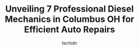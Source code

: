 ---
layout: ampstory
image: https://images.unsplash.com/photo-1615238359019-c8de4242e083?ixlib=rb-4.0.3&ixid=MnwxMjA3fDB8MHxwaG90by1wYWdlfHx8fGVufDB8fHx8&auto=format&fit=crop&w=640&h=853&q=80
author: techidn
featured: false
description: Entrust your vehicle to the 7 best Diesel Mechanic in Columbus OH, USA and experience the difference they can make. With their extensive knowledge, state-of-the-art facilities, and commitmen
title: Unveiling 7 Professional Diesel Mechanics in Columbus OH for Efficient Auto Repairs
cover:
   title: Unveiling 7 Professional Diesel Mechanics in Columbus OH for Efficient Auto Repairs
   subtitle: Rickpate
   background: https://images.unsplash.com/photo-1615238359019-c8de4242e083?ixlib=rb-4.0.3&ixid=MnwxMjA3fDB8MHxwaG90by1wYWdlfHx8fGVufDB8fHx8&auto=format&fit=crop&w=640&h=853&q=80

pages: 
 - layout: thirds
   top: <h1>#1 Diesel Experts Truck Repair LLC</h1>
   bottom: "<p>Had wheel seals, kingpins, hubs, brake chambers, spindles, tie rod, bearings and a couple other things replaced on the front of my dump truck.In the opinion of 2 other sh</p>"
   background: https://www.knot35.com/toplist/wp-content/uploads/2023/06/best-diesel-mechanic-1-in-columbus-oh-1685836319.png
   backgroundblur: true
 - layout: thirds
   top: <h1>#2 May Diesel Service</h1>
   bottom: "<p>3737 Alum Creek Dr, Columbus, OH 43207, United States</p>"
   background: https://www.knot35.com/toplist/wp-content/uploads/2023/06/best-diesel-mechanic-2-in-columbus-oh-1685836320.jpeg
   cta:
      link: https://www.knot35.com/toplist/unveiling-7-professional-diesel-mechanics-in-columbus-oh-for-efficient-auto-repairs/
      text: Unveiling 7 Professional Diesel Mechanics in Columbus OH for Efficient Auto Repairs
 - layout: thirds
   top: <h1>#3 OH Diesel Repair Road Service & Towing</h1>
   bottom: "<p>2122 Lockbourne Rd, Columbus, OH 43207, United States</p>"
   background: https://www.knot35.com/toplist/wp-content/uploads/2023/06/best-diesel-mechanic-3-in-columbus-oh-1685836320.jpeg
   cta:
      link: https://www.knot35.com/toplist/unveiling-7-professional-diesel-mechanics-in-columbus-oh-for-efficient-auto-repairs/
      text: Unveiling 7 Professional Diesel Mechanics in Columbus OH for Efficient Auto Repairs
 - layout: thirds
   top: <h1>#4 Wiers 24/7 Truck Repair & Fleet Service Columbus</h1>
   bottom: "<p>1515 Frank Rd, Columbus, OH 43223, United States</p>"
   background: https://images.unsplash.com/photo-1609083590460-7b8cc0ca65f8?ixlib=rb-4.0.3&ixid=MnwxMjA3fDB8MHxwaG90by1wYWdlfHx8fGVufDB8fHx8&auto=format&fit=crop&w=640&h=853&q=80
   cta:
      link: https://www.knot35.com/toplist/unveiling-7-professional-diesel-mechanics-in-columbus-oh-for-efficient-auto-repairs/
      text: Unveiling 7 Professional Diesel Mechanics in Columbus OH for Efficient Auto Repairs
 - layout: thirds
   top: <h1>#5 Bernardo Bros Diesel Garage</h1>
   bottom: "<p>2820 Valleyview Dr, Columbus, OH 43204, United States</p>"
   background: https://images.unsplash.com/photo-1510906594845-bc082582c8cc?ixlib=rb-4.0.3&ixid=MnwxMjA3fDB8MHxwaG90by1wYWdlfHx8fGVufDB8fHx8&auto=format&fit=crop&w=640&h=853&q=80
   cta:
      link: https://www.knot35.com/toplist/unveiling-7-professional-diesel-mechanics-in-columbus-oh-for-efficient-auto-repairs/
      text: Unveiling 7 Professional Diesel Mechanics in Columbus OH for Efficient Auto Repairs
 - layout: thirds
   top: <h1>#6 Diesel USA Group, Columbus | Formerly Columbus Diesel Supply</h1>
   bottom: "<p>3100 Delta Marine Dr, Reynoldsburg, OH 43068, United States</p>"
   background: https://images.unsplash.com/photo-1599422314077-f4dfdaa4cd09?ixlib=rb-4.0.3&ixid=MnwxMjA3fDB8MHxwaG90by1wYWdlfHx8fGVufDB8fHx8&auto=format&fit=crop&w=640&h=853&q=80
   cta:
      link: https://www.knot35.com/toplist/unveiling-7-professional-diesel-mechanics-in-columbus-oh-for-efficient-auto-repairs/
      text: Unveiling 7 Professional Diesel Mechanics in Columbus OH for Efficient Auto Repairs
 - layout: thirds
   top: <h1>#7 Dr. Diesels Truck Repair, LLC</h1>
   bottom: "<p>1850 Federal Pkwy, Columbus, OH 43207, United States</p>"
   background: https://images.unsplash.com/photo-1620421680010-0766ff230392?ixlib=rb-4.0.3&ixid=MnwxMjA3fDB8MHxwaG90by1wYWdlfHx8fGVufDB8fHx8&auto=format&fit=crop&w=640&h=853&q=80
   cta:
      link: https://www.knot35.com/toplist/unveiling-7-professional-diesel-mechanics-in-columbus-oh-for-efficient-auto-repairs/
      text: Unveiling 7 Professional Diesel Mechanics in Columbus OH for Efficient Auto Repairs
 - layout: thirds
   middle: Continue reading...
   background: https://images.unsplash.com/photo-1527067829737-402993088e6b?ixlib=rb-4.0.3&ixid=MnwxMjA3fDB8MHxwaG90by1wYWdlfHx8fGVufDB8fHx8&auto=format&fit=crop&w=640&h=853&q=80
   cta:
      link: https://www.knot35.com/toplist/unveiling-7-professional-diesel-mechanics-in-columbus-oh-for-efficient-auto-repairs/
      text: Unveiling 7 Professional Diesel Mechanics in Columbus OH for Efficient Auto Repairs
      
---